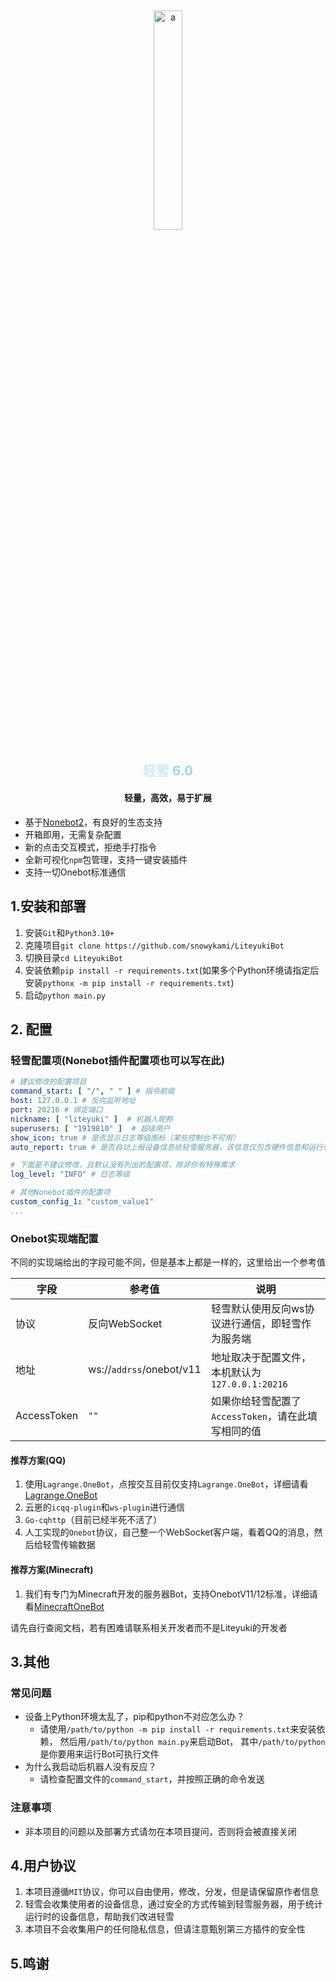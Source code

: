 <div align="center">
    <img src="https://ks.liteyuki.icu:809/static/img/liteyuki_icon.png" style="width: 30%; margin-top:10%;" alt="a">
</div>
<div align=center>
    <h2>
        <font color="#d0e9ff">
            轻雪
        </font>
        <font color="#a2d8f4">
            6.0
        </font>
    </h2>
</div>
<div align=center><h4>轻量，高效，易于扩展</h4></div>

- 基于[Nonebot2]("https://github.com/nonebot/nonebot2")，有良好的生态支持
- 开箱即用，无需复杂配置
- 新的点击交互模式，拒绝手打指令
- 全新可视化`npm`包管理，支持一键安装插件
- 支持一切Onebot标准通信

## 1.安装和部署

1. 安装`Git`和`Python3.10+`
2. 克隆项目`git clone https://github.com/snowykami/LiteyukiBot`
3. 切换目录`cd LiteyukiBot`
4. 安装依赖`pip install -r requirements.txt`(如果多个Python环境请指定后安装`pythonx -m pip install -r requirements.txt`)
5. 启动`python main.py`


## 2. 配置

### 轻雪配置项(Nonebot插件配置项也可以写在此)
```yaml
# 建议修改的配置项目
command_start: [ "/", " " ] # 指令前缀
host: 127.0.0.1 # 反向监听地址
port: 20216 # 绑定端口
nickname: [ "liteyuki" ]  # 机器人昵称
superusers: [ "1919810" ]  # 超级用户
show_icon: true # 是否显示日志等级图标（某些控制台不可用）
auto_report: true # 是否自动上报设备信息给轻雪服务器，该信息仅包含硬件信息和运行软件版本

# 下面是不建议修改，且默认没有列出的配置项，除非你有特殊需求
log_level: "INFO" # 日志等级

# 其他Nonebot插件的配置项
custom_config_1: "custom_value1"
...
```

### Onebot实现端配置
不同的实现端给出的字段可能不同，但是基本上都是一样的，这里给出一个参考值

| 字段          | 参考值                      | 说明                               |
|-------------|--------------------------|----------------------------------|
| 协议          | 反向WebSocket              | 轻雪默认使用反向ws协议进行通信，即轻雪作为服务端        |
| 地址          | ws://`addrss`/onebot/v11 | 地址取决于配置文件，本机默认为`127.0.0.1:20216` |
| AccessToken | `""`                     | 如果你给轻雪配置了`AccessToken`，请在此填写相同的值 |

#### 推荐方案(QQ)

1. 使用`Lagrange.OneBot`，点按交互目前仅支持`Lagrange.OneBot`，详细请看[Lagrange.OneBot](https://github.com/KonataDev/Lagrange.Core)
2. 云崽的`icqq-plugin`和`ws-plugin`进行通信
3. `Go-cqhttp`（目前已经半死不活了）
4. 人工实现的`Onebot`协议，自己整一个WebSocket客户端，看着QQ的消息，然后给轻雪传输数据

#### 推荐方案(Minecraft)

1. 我们有专门为Minecraft开发的服务器Bot，支持OnebotV11/12标准，详细请看[MinecraftOneBot](https://github.com/snowykami/MinecraftOnebot)

请先自行查阅文档，若有困难请联系相关开发者而不是Liteyuki的开发者

## 3.其他
### 常见问题
- 设备上Python环境太乱了，pip和python不对应怎么办？
  - 请使用`/path/to/python -m pip install -r requirements.txt`来安装依赖，
然后用`/path/to/python main.py`来启动Bot，
其中`/path/to/python`是你要用来运行Bot可执行文件
- 为什么我启动后机器人没有反应？
  - 请检查配置文件的`command_start`，并按照正确的命令发送

### 注意事项
- 非本项目的问题以及部署方式请勿在本项目提问，否则将会被直接关闭

## 4.用户协议

1. 本项目遵循`MIT`协议，你可以自由使用，修改，分发，但是请保留原作者信息
2. 轻雪会收集使用者的设备信息，通过安全的方式传输到轻雪服务器，用于统计运行时的设备信息，帮助我们改进轻雪
3. 本项目不会收集用户的任何隐私信息，但请注意甄别第三方插件的安全性

## 5.鸣谢
